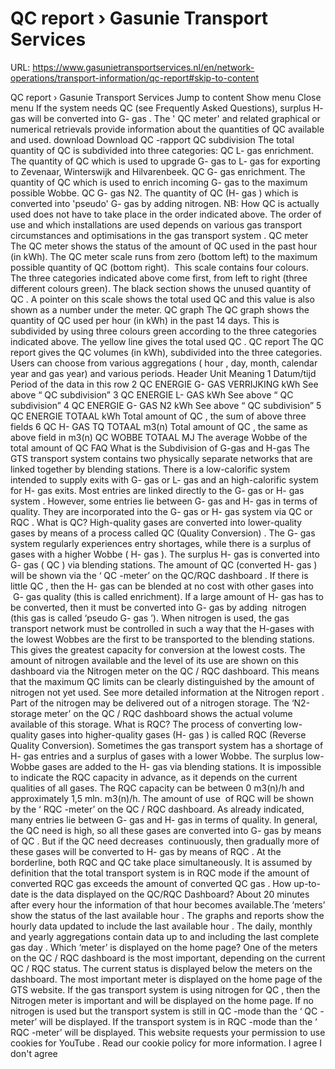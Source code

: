 # QC report › Gasunie Transport Services

URL: https://www.gasunietransportservices.nl/en/network-operations/transport-information/qc-report#skip-to-content

QC report › Gasunie Transport Services
Jump to content
Show menu
Close menu
If the
system
needs
QC
(see Frequently Asked Questions), surplus H-
gas
will be converted into G-
gas
. The '
QC
meter' and related graphical or numerical retrievals provide information about the quantities of
QC
available and used.
download
Download
QC
-rapport
QC
subdivision
The total quantity of
QC
is subdivided into three categories:
QC
L-
gas
enrichment. The      quantity of
QC
which is used to upgrade G-
gas
to L-
gas
for exporting to      Zevenaar, Winterswijk and Hilvarenbeek.
QC
G-
gas
enrichment. The      quantity of
QC
which is used to enrich incoming G-
gas
to the maximum      possible Wobbe.
QC
G-
gas
N2. The quantity      of
QC
(H-
gas
) which is converted into 'pseudo' G-
gas
by adding nitrogen.
NB: How
QC
is actually used does not have to take place in the order indicated above. The order of use and which installations are used depends on various
gas
transport circumstances and optimisations in the
gas
transport
system
.
QC
meter
The
QC
meter shows the status of the amount of
QC
used in the past
hour
(in kWh). The
QC
meter scale runs from zero (bottom left) to the maximum possible quantity of
QC
(bottom right).  This scale contains four colours. The three categories indicated above come first, from left to right (three different colours green). The black section shows the unused quantity of
QC
. A pointer on this scale shows the total used
QC
and this value is also shown as a number under the meter.
QC
graph
The
QC
graph shows the quantity of
QC
used per
hour
(in kWh) in the past 14 days. This is subdivided by using three colours green according to the three categories indicated above. The yellow line gives the total used
QC
.
QC
report
The
QC
report gives the
QC
volumes (in kWh), subdivided into the three categories. Users can choose from various aggregations (
hour
, day, month, calendar year and
gas
year) and various periods.
Header
Unit
Meaning
1
Datum/tijd
Period of the data in this row
2
QC
ENERGIE G-
GAS
VERRIJKING
kWh
See above “
QC
subdivision”
3
QC
ENERGIE L-
GAS
kWh
See above “
QC
subdivision”
4
QC
ENERGIE G-
GAS
N2
kWh
See above “
QC
subdivision”
5
QC
ENERGIE TOTAAL
kWh
Total amount of
QC
, the sum of above three fields
6
QC
H-
GAS
TQ TOTAAL
m3(n)
Total amount of
QC
, the same as above field in m3(n)
QC
WOBBE TOTAAL
MJ
The average Wobbe of the total amount of
QC
FAQ
What is the Subdivision of G-gas and H-gas
The
GTS
transport
system
contains two physically separate networks that are linked together by blending stations. There is a low-calorific
system
intended to
supply
exits with G-
gas
or L-
gas
and an high-calorific
system
for H-
gas
exits.
Most entries are linked directly to the G-
gas
or H-
gas
system
. However, some entries lie between G-
gas
and H-
gas
in terms of quality. They are incorporated into the G-
gas
or H-
gas
system
via
QC
or
RQC
.
What is QC?
High-quality gases are converted into lower-quality gases by means of a process called
QC
(Quality Conversion)
.
The G-
gas
system
regularly experiences entry shortages, while there is a surplus of gases with a higher Wobbe ( H-
gas
). The surplus H-
gas
is converted into G-
gas
(
QC
) via blending stations. The amount of
QC
(converted H-
gas
) will be shown via the ‘
QC
-meter’ on the
QC/RQC dashboard
. If there is little
QC
, then the H-
gas
can be blended at no cost with other gases into  G-
gas quality
(this is called enrichment). If a large amount of H-
gas
has to be converted, then it must be converted into G-
gas
by adding  nitrogen (this
gas
is called ‘pseudo G-
gas
’).
When nitrogen is used, the
gas
transport network must be controlled in such a way that the H-gases with the lowest Wobbes are the first to be transported to the blending stations. This gives the greatest
capacity
for conversion at the lowest costs.
The amount of nitrogen available and the level of its use are shown on this dashboard via the Nitrogen meter on the
QC
/
RQC
dashboard. This means that the maximum
QC
limits can be clearly distinguished by the amount of nitrogen not yet used. See more detailed information at the
Nitrogen report
.
Part of the nitrogen may be delivered out of a nitrogen storage. The ‘N2-storage meter’ on the
QC
/
RQC
dashboard shows the actual volume available of this storage.
What is RQC?
The process of converting low-quality gases into higher-quality gases (H-
gas
) is called
RQC
(Reverse Quality Conversion).
Sometimes the
gas
transport
system
has a shortage of H-
gas
entries and a surplus of gases with a lower Wobbe. The surplus low-Wobbe gases are added to the H-
gas
via blending stations.
It is impossible to indicate the
RQC
capacity
in advance, as it depends on the current qualities of all gases. The
RQC
capacity
can be between 0 m3(n)/h and approximately 1,5 mln. m3(n)/h. The amount of use  of
RQC
will be shown by the ‘
RQC
-meter’ on the
QC
/
RQC
dashboard.
As already indicated, many entries lie between G-
gas
and H-
gas
in terms of quality. In general, the
QC
need is high, so all these gases are converted into G-
gas
by means of
QC
. But if the
QC
need decreases  continuously, then gradually more of these gases will be converted to H-
gas
by means of
RQC
. At the borderline, both
RQC
and
QC
take place simultaneously. It is assumed by definition that the total transport
system
is in
RQC
mode if the amount of converted
RQC
gas
exceeds the amount of converted
QC
gas
.
How up-to-date is the data displayed on the QC/RQC Dashboard?
About 20 minutes after every
hour
the information of that
hour
becomes available.The ‘meters’ show the status of the last available
hour
. The graphs and reports show the hourly data updated to include the last available
hour
. The daily, monthly and yearly aggregations contain data up to and including the last complete
gas day
.
Which ‘meter’ is displayed on the home page?
One of the meters on the
QC
/
RQC
dashboard is the most important, depending on the current
QC
/
RQC
status. The current status is displayed below the meters on the dashboard. The most important meter is displayed on the home page of the
GTS
website.
If the
gas
transport
system
is using nitrogen for
QC
, then the Nitrogen meter is important and will be displayed on the home page. If no nitrogen is used but the transport
system
is still in
QC
-mode than the ‘
QC
-meter’ will be displayed. If the transport
system
is in
RQC
-mode than the ‘
RQC
-meter’ will be displayed.
This website requests your permission to use cookies for
YouTube
. Read our
cookie policy
for more information.
I agree
I don't agree